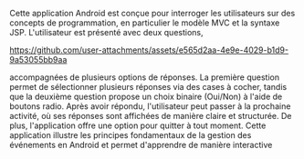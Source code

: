 

Cette application Android est conçue pour interroger les utilisateurs sur des concepts de programmation, en particulier le modèle MVC et la syntaxe JSP. L'utilisateur est présenté avec deux questions,

https://github.com/user-attachments/assets/e565d2aa-4e9e-4029-b1d9-9a53055bb9aa

 accompagnées de plusieurs options de réponses. La première question permet de sélectionner plusieurs réponses via des cases à cocher, tandis que la deuxième question propose un choix binaire (Oui/Non) à l'aide de boutons radio. Après avoir répondu, l'utilisateur peut passer à la prochaine activité, où ses réponses sont affichées de manière claire et structurée. De plus, l'application offre une option pour quitter à tout moment. Cette application illustre les principes fondamentaux de la gestion des événements en Android et permet d'apprendre de manière interactive
